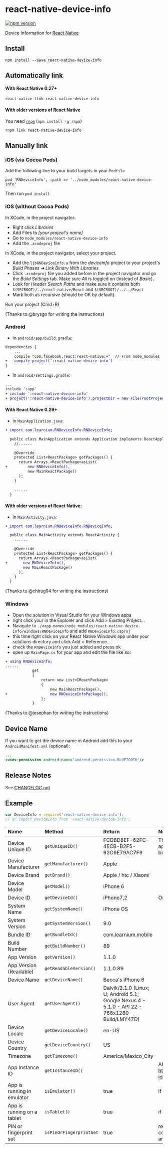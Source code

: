 # react-native-device-info

[![npm version](https://badge.fury.io/js/react-native-device-info.svg)](http://badge.fury.io/js/react-native-device-info)

Device Information for [React Native](https://github.com/facebook/react-native)

## Install

```shell
npm install --save react-native-device-info
```

## Automatically link

#### With React Native 0.27+

```shell
react-native link react-native-device-info
```

#### With older versions of React Native

You need [`rnpm`](https://github.com/rnpm/rnpm) (`npm install -g rnpm`)

```shell
rnpm link react-native-device-info
```

## Manually link

### iOS (via Cocoa Pods)
Add the following line to your build targets in your `Podfile`

`pod 'RNDeviceInfo', :path => '../node_modules/react-native-device-info'`

Then run `pod install`

### iOS (without Cocoa Pods)

In XCode, in the project navigator:
- Right click _Libraries_
- Add Files to _[your project's name]_
- Go to `node_modules/react-native-device-info`
- Add the `.xcodeproj` file

In XCode, in the project navigator, select your project.
- Add the `libRNDeviceInfo.a` from the _deviceinfo_ project to your project's _Build Phases ➜ Link Binary With Libraries_
- Click `.xcodeproj` file you added before in the project navigator and go the _Build Settings_ tab. Make sure _All_ is toggled on (instead of _Basic_).
- Look for _Header Search Paths_ and make sure it contains both `$(SRCROOT)/../react-native/React` and `$(SRCROOT)/../../React`
- Mark both as recursive (should be OK by default).

Run your project (Cmd+R)

(Thanks to @brysgo for writing the instructions)

### Android

- in `android/app/build.gradle`:

```diff
dependencies {
    ...
    compile "com.facebook.react:react-native:+"  // From node_modules
+   compile project(':react-native-device-info')
}
```

- in `android/settings.gradle`:

```diff
...
include ':app'
+ include ':react-native-device-info'
+ project(':react-native-device-info').projectDir = new File(rootProject.projectDir, '../node_modules/react-native-device-info/android')
```

#### With React Native 0.29+

- in `MainApplication.java`:

```diff
+ import com.learnium.RNDeviceInfo.RNDeviceInfo;

  public class MainApplication extends Application implements ReactApplication {
    //......

    @Override
    protected List<ReactPackage> getPackages() {
      return Arrays.<ReactPackage>asList(
+         new RNDeviceInfo(),
          new MainReactPackage()
      );
    }

    ......
  }
```

#### With older versions of React Native:

- in `MainActivity.java`:

```diff
+ import com.learnium.RNDeviceInfo.RNDeviceInfo;

  public class MainActivity extends ReactActivity {
    ......

    @Override
    protected List<ReactPackage> getPackages() {
      return Arrays.<ReactPackage>asList(
+       new RNDeviceInfo(),
        new MainReactPackage()
      );
    }
  }
```

(Thanks to @chirag04 for writing the instructions)

### Windows
- Open the solution in Visual Studio for your Windows apps
- right click your in the Explorer and click Add > Existing Project...
- Navigate to `./<app-name>/node_modules/react-native-device-info/windows/RNDeviceInfo` and add `RNDeviceInfo.csproj`
- this time right click on your React Native Windows app under your solutions directory and click Add > Reference...
- check the `RNDeviceInfo` you just added and press ok
- open up `MainPage.cs` for your app and edit the file like so:

```diff
+ using RNDeviceInfo;
......
            get
            {
                return new List<IReactPackage>
                {
                    new MainReactPackage(),
+                   new RNDeviceInfoPackage(),
                };
            }
```

(Thanks to @josephan for writing the instructions)

## Device Name

If you want to get the device name in Android add this to your `AndroidManifest.xml` (optional):

```xml
...
<uses-permission android:name="android.permission.BLUETOOTH"/>
```

## Release Notes

See [CHANGELOG.md](https://github.com/rebeccahughes/react-native-device-info/blob/master/CHANGELOG.md)

## Example

```js
var DeviceInfo = require('react-native-device-info');
// or import DeviceInfo from 'react-native-device-info';
```

| Name                       | Method                 | Return                                                                                        | Notes                                                                                                            |
| :------------------------- | :--------------------- | :-------------------------------------------------------------------------------------------- | :--------------------------------------------------------------------------------------------------------------- |
| Device Unique ID           | `getUniqueID()`        | FCDBD8EF-62FC-4ECB-B2F5-92C9E79AC7F9                                                          | This is IDFV on iOS so it will change if all apps from the current apps vendor have been previously uninstalled. |
| Device Manufacturer        | `getManufacturer()`    | Apple                                                                                         |                                                                                                                  |
| Device Brand               | `getBrand()`           | Apple / htc / Xiaomi                                                                          |                                                                                                                  |           
| Device Model               | `getModel()`           | iPhone 6                                                                                      |                                                                                                                  |
| Device ID                  | `getDeviceId()`        | iPhone7,2                                                                                     | Or the board on Android e.g. goldfish                                                                            |
| System Name                | `getSystemName()`      | iPhone OS                                                                                     |                                                                                                                  |
| System Version             | `getSystemVersion()`   | 9.0                                                                                           |                                                                                                                  |
| Bundle ID                  | `getBundleId()`        | com.learnium.mobile                                                                           |                                                                                                                  |
| Build Number               | `getBuildNumber()`     | 89                                                                                            |                                                                                                                  |
| App Version                | `getVersion()`         | 1.1.0                                                                                         |                                                                                                                  |
| App Version (Readable)     | `getReadableVersion()` | 1.1.0.89                                                                                      |                                                                                                                  |
| Device Name                | `getDeviceName()`      | Becca's iPhone 6                                                                              |                                                                                                                  |
| User Agent                 | `getUserAgent()`       | Dalvik/2.1.0 (Linux; U; Android 5.1; Google Nexus 4 - 5.1.0 - API 22 - 768x1280 Build/LMY47D) |                                                                                                                  |
| Device Locale              | `getDeviceLocale()`    | en-US                                                                                         |                                                                                                                  |
| Device Country             | `getDeviceCountry()`   | US                                                                                            |                                                                                                                  |
| Timezone                   | `getTimezone()`        | America/Mexico_City                                                                           |                                                                                                                  |
| App Instance ID            | `getInstanceID()`      |                                                                                               | ANDROID ONLY - see https://developers.google.com/instance-id/                                                    |
| App is running in emulator | `isEmulator()`         | true                                                                                          | if app is running in emulator return true                                                                        |
| App is running on a tablet | `isTablet()`           | true                                                                                          | if app is running on a tablet return true                                                                        |
| PIN or fingerprint set     | `isPinOrFingerprintSet`| true                                                                                          | return true if PIN or fingerprint is configured.  Only supported in Android and iOS 9.0 and above

